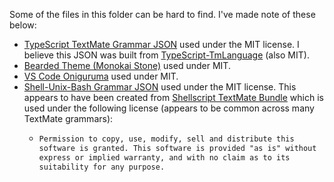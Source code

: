 Some of the files in this folder can be hard to find. I've made note of these below:

- [TypeScript TextMate Grammar JSON](https://github.com/microsoft/vscode-typescript-next/blob/main/syntaxes/TypeScript.tmLanguage.json)
  used under the MIT license. I believe this JSON was built from
  [TypeScript-TmLanguage](https://github.com/microsoft/TypeScript-TmLanguage) (also MIT).
- [Bearded Theme (Monokai Stone)](https://github.com/BeardedBear/bearded-theme/blob/master/themes/bearded-theme-monokai-stone.json)
  used under MIT.
- [VS Code Oniguruma](https://github.com/microsoft/vscode-oniguruma/blob/main/out/onig.wasm) used under MIT.
- [Shell-Unix-Bash Grammar JSON](https://github.com/microsoft/vscode-textmate/blob/main/test-cases/themes/syntaxes/Shell-Unix-Bash.tmLanguage.json)
  used under the MIT license. This appears to have been created from
  [Shellscript TextMate Bundle](https://github.com/textmate/shellscript.tmbundle) which is used under the following
  license (appears to be common across many TextMate grammars):
  - ```txt
    Permission to copy, use, modify, sell and distribute this
    software is granted. This software is provided "as is" without
    express or implied warranty, and with no claim as to its
    suitability for any purpose.
    ```
